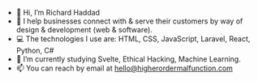 - 👋 Hi, I’m Richard Haddad
- 👀 I help businesses connect with & serve their customers by way of design & development (web & software).
- 💻 The technologies I use are: HTML, CSS, JavaScript, Laravel, React, Python, C#
- 🌱 I’m currently studying Svelte, Ethical Hacking, Machine Learning.
- 📫 You can reach by email at hello@higherordermalfunction.com
